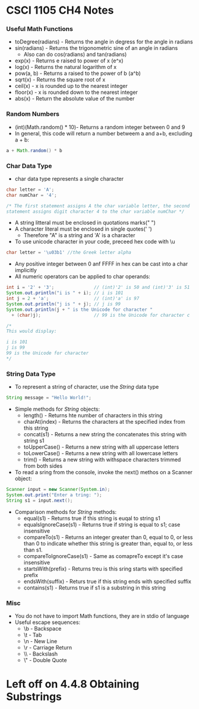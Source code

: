 # CSCI 1105 CH4 Notes

### Useful Math Functions
* toDegree(radians) - Returns the angle in degress for the angle in radians
* sin(radians) - Returns the trigonometric sine of an angle in radians
  * Also can do cos(radians) and tan(radians)
* exp(x) - Returns e raised to power of x (e^x)
* log(x) - Returns the natural logarithm of x
* pow(a, b) - Returns a raised to the power of b (a^b)
* sqrt(x) - Returns the square root of x
* ceil(x) - x is rounded up to the nearest integer
* floor(x) - x is rounded down to the nearest integer
* abs(x) - Return the absolute value of the number

### Random Numbers
* (int)(Math.random() * 10)- Returns a random integer between 0 and 9
* In general, this code will return a number betweem a and a+b, excluding a + b:
```java
a + Math.random() * b
```

### Char Data Type
* char data type represents a single character
```java
char letter = 'A';
char numChar = '4';

/* The first statement assigns A the char variable letter, the second
statement assigns digit character 4 to the char variable numChar */
```
* A string litteral must be enclosed in quotations marks(" ")
* A character literal must be enclosed in single quotes(' ')
  * Therefore "A" is a string and 'A' is a character
* To use unicode character in your code, preceed hex code with \u
```java
char letter = '\u03b1' //the Greek letter alpha
```
* Any positive integer between 0 anf FFFF in hex can be cast into a char implicitly
* All numeric operators can be applied to char operands:
```java
int i = '2' + '3';               // (int)'2' is 50 and (int)'3' is 51
System.out.println("i is " + i); // i is 101
int j = 2 + 'a';                 // (int)'a' is 97
System.out.println("j is " + j); // j is 99
System.out.println(j + " is the Unicode for character " 
  + (char)j);                    // 99 is the Unicode for character c

/*
This would display:

i is 101
j is 99
99 is the Unicode for character
*/
```

### String Data Type
* To represent a string of character, use the *String* data type
```java
String message = "Hello World!";
```
* Simple methods for *String* objects:
  * length() - Returns hte number of characters in this string
  * charAt(index) - Returns the characters at the specified index from this string
  * concat(s1) - Returns a new string the concatenates this string with string s1
  * toUpperCase() - Returns a new string with all uppercase letters
  * toLowerCase() - Returns a new string with all lowercase letters
  * trim() - Returns a new string with withspace characters trimmed from both sides
* To read a sring from the console, invoke the next() methos on a Scanner object:
```java
Scanner input = new Scanner(System.in);
System.out.print("Enter a tring: ");
String s1 = input.next();
```
* Comparison methods for *String* methods:
  * equal(s1) - Returns true if this string is euqal to string s1
  * equalsIgnoreCase(s1) - Returns true if string is equal to s1; case insensitive
  * compareTo(s1) - Returns an integer greater than 0, equal to 0, or less than 0 to indicate whether this string is greater than, equal to, or less than s1.
  * compareToIgnoreCase(s1) - Same as comapreTo except it's case insensitive
  * startsWith(prefix) - Returns treu is this sring starts with specified prefix
  * endsWith(suffix) - Returs true if this string ends with specified suffix
  * contains(s1) - Returns true if s1 is a substring in this string

### Misc
* You do not have to import Math functions, they are in stdio of language
* Useful escape sequences:
  * \b - Backspace
  * \t - Tab
  * \n - New Line
  * \r - Carriage Return
  * \\\\ - Backslash
  * \\" - Double Quote

# Left off on 4.4.8 Obtaining Substrings